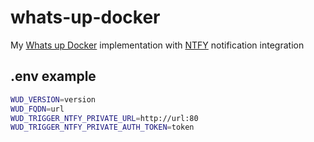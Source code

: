 # whats-up-docker

My [Whats up Docker](https://getwud.github.io/wud/#/) implementation with [NTFY](https://docs.ntfy.sh/) notification integration

## .env example

```bash
WUD_VERSION=version
WUD_FQDN=url
WUD_TRIGGER_NTFY_PRIVATE_URL=http://url:80
WUD_TRIGGER_NTFY_PRIVATE_AUTH_TOKEN=token
```
